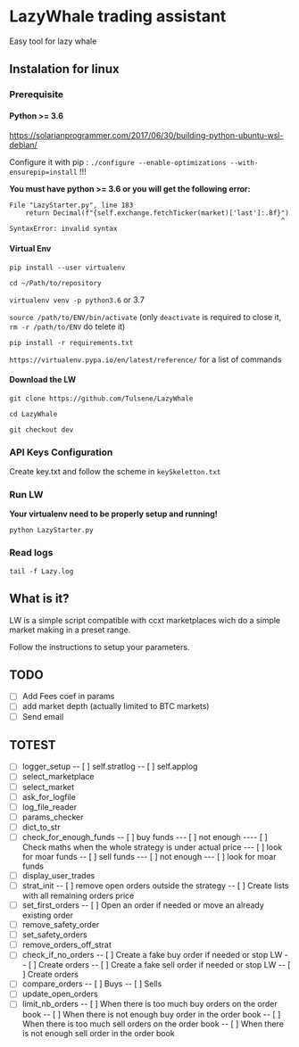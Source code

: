 # LazyWhale trading assistant

Easy tool for lazy whale

## Instalation for linux
### Prerequisite
#### Python >= 3.6
https://solarianprogrammer.com/2017/06/30/building-python-ubuntu-wsl-debian/

Configure it with pip : `./configure --enable-optimizations --with-ensurepip=install` !!!

**You must have python >= 3.6 or you will get the following error:**

```
File "LazyStarter.py", line 183
    return Decimal(f"{self.exchange.fetchTicker(market)['last']:.8f}")
                                                                    ^
SyntaxError: invalid syntax
```

#### Virtual Env

`pip install --user virtualenv`

`cd ~/Path/to/repository`

`virtualenv venv -p python3.6` or 3.7

`source /path/to/ENV/bin/activate` (only `deactivate` is required to close it, `rm -r /path/to/ENV` do telete it)

`pip install -r requirements.txt`

`https://virtualenv.pypa.io/en/latest/reference/` for a list of commands

#### Download the LW

`git clone https://github.com/Tulsene/LazyWhale`

`cd LazyWhale`

`git checkout dev`

### API Keys Configuration

Create key.txt and follow the scheme in `keySkeletton.txt`

### Run LW

**Your virtualenv need to be properly setup and running!**

`python LazyStarter.py` 

### Read logs

`tail -f Lazy.log`

## What is it?

LW is a simple script compatible with ccxt marketplaces wich do a simple market making in a preset range. 

Follow the instructions to setup your parameters.

## TODO
- [ ] Add Fees coef in params
- [ ] add market depth (actually limited to BTC markets)
- [ ] Send email

## TOTEST
- [ ] logger_setup
-- [ ] self.stratlog
-- [ ] self.applog
- [ ] select_marketplace
- [ ] select_market
- [ ] ask_for_logfile
- [ ] log_file_reader
- [ ] params_checker
- [ ] dict_to_str
- [ ] check_for_enough_funds
-- [ ] buy funds
--- [ ] not enough
---- [ ] Check maths when the whole strategy is under actual price
--- [ ] look for moar funds
-- [ ] sell funds
--- [ ] not enough
--- [ ] look for moar funds
- [ ] display_user_trades
- [ ] strat_init
-- [ ] remove open orders outside the strategy
-- [ ] Create lists with all remaining orders price
- [ ] set_first_orders
-- [ ] Open an order if needed or move an already existing order
- [ ] remove_safety_order
- [ ] set_safety_orders
- [ ] remove_orders_off_strat
- [ ] check_if_no_orders
-- [ ] Create a fake buy order if needed or stop LW
-- [ ] Create orders
-- [ ] Create a fake sell order if needed or stop LW
-- [ ] Create orders
- [ ] compare_orders
-- [ ] Buys
-- [ ] Sells
- [ ] update_open_orders
- [ ] limit_nb_orders
-- [ ] When there is too much buy orders on the order book
-- [ ] When there is not enough buy order in the order book
-- [ ] When there is too much sell orders on the order book
-- [ ] When there is not enough sell order in the order book